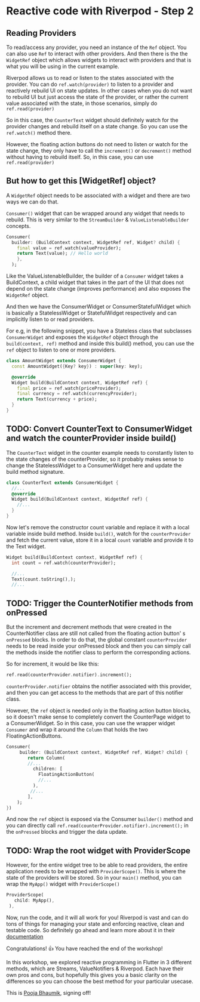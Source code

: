 # Reactive code with Riverpod - Step 2

## Reading Providers

To read/access any provider, you need an instance of the `Ref` object. You can also use `Ref` to
interact with other providers. And then there is the the `WidgetRef` object which allows widgets to
interact with providers and that is what you will be using in the current example.

Riverpod allows us to read or listen to the states associated with the provider. You can
do ``ref.watch(provider)`` to listen to a provider and reactively rebuild UI on state updates. In
other cases when you do not want to rebuild UI but just access the state of the provider, or rather
the current value associated with the state, in those scenarios, simply do ``ref.read(provider)``

So in this case, the `CounterText` widget should definitely watch for the provider changes and
rebuild itself on a state change. So you can use the `ref.watch()` method there.

However, the floating action buttons do not need to listen or watch for the state change, they only
have to call the `increment()` or `decrement()` method without having to rebuild itself. So, in this
case, you can use ``ref.read(provider)``

## But how to get this [WidgetRef] object?

A `WidgetRef` object needs to be associated with a widget and there are two ways we can do that.

`Consumer()` widget that can be wrapped around any widget that needs to rebuild. This is very
similar to the `StreamBuilder` & `ValueListenableBuilder` concepts.

```dart
Consumer(
  builder: (BuildContext context, WidgetRef ref, Widget? child) {
    final value = ref.watch(valueProvider);
    return Text(value); // Hello world
    },
  );
```

Like the ValueListenableBuilder, the builder of a `Consumer` widget takes a BuildContext, a child
widget that takes in the part of the UI that does not depend on the state change (improves
performance) and also exposes the `WidgetRef` object.

And then we have the ConsumerWidget or ConsumerStatefulWidget which is basically a StatelessWidget
or StatefulWidget respectively and can implicitly listen to or read providers.

For e.g, in the following snippet, you have a Stateless class that subclasses `ConsumerWidget` and
exposes the `WidgetRef`
object through the `build(context, ref)` method and inside this build() method, you can use
the `ref` object to listen to one or more providers.

```dart
class AmountWidget extends ConsumerWidget {
  const AmountWidget({Key? key}) : super(key: key);

  @override
  Widget build(BuildContext context, WidgetRef ref) {
    final price = ref.watch(priceProvider);
    final currency = ref.watch(currencyProvider);
    return Text(currency + price);
  }
}
```

## TODO: Convert CounterText to ConsumerWidget and watch the counterProvider inside build()

The `CounterText` widget in the counter example needs to constantly listen to the state changes of
the counterProvider, so it probably makes sense to change the StatelessWidget to a ConsumerWidget
here and update the build method signature.

```dart
class CounterText extends ConsumerWidget {
  //...
  @override
  Widget build(BuildContext context, WidgetRef ref) {
    //...
  }
}
```

Now let's remove the constructor count variable and replace it with a local variable inside build
method. Inside `build()`, watch for the `counterProvider` and fetch the current value, store it in a local `count` variable and
provide it to the Text widget.

```dart
Widget build(BuildContext context, WidgetRef ref) {
  int count = ref.watch(counterProvider);

  //...
  Text(count.toString(),);
  //...
```

## TODO: Trigger the CounterNotifier methods from onPressed

But the increment and decrement methods that were created in the CounterNotifier class are still not called from the floating action button'
s `onPressed`
blocks. In order to do that, the global constant `counterProvider` needs to be read inside your onPressed block and then you can simply call the methods inside the notifier class to
perform the corresponding actions.

So for increment, it would be like this:

```dart
ref.read(counterProvider.notifier).increment();
```

``counterProvider.notifier`` obtains the notifier associated with this provider, and then you can
get access to the methods that are part of this notifier class.

However, the `ref` object is needed only in the floating action button blocks, so it doesn't make sense to
completely convert the CounterPage widget to a ConsumerWidget. So in this case, you can use the
wrapper widget `Consumer` and wrap it around the `Column` that holds the two FloatingActionButtons.

```dart
Consumer(
     builder: (BuildContext context, WidgetRef ref, Widget? child) {
        return Column(
        //...
          children: [
            FloatingActionButton(
            //...
          ),
         //...
        ],
    );
})
```

And now the `ref` object is exposed via the Consumer `builder()` method and you can directly call `ref.read(counterProvider.notifier).increment();` in the `onPressed`
blocks and trigger the data update.

## TODO: Wrap the root widget with ProviderScope
However, for the entire widget tree to be able to read providers, the entire application needs to be wrapped
with ``ProviderScope()``. This is where the state of the providers will be stored. So in
your `main()` method, you can wrap the `MyApp()` widget with `ProviderScope()`

```dart
ProviderScope(
   child: MyApp(),
 ),
```

Now, run the code, and it will all work for you! Riverpod is vast and can do tons of things for
managing your state and enforcing reactive, clean and testable code. So definitely go ahead and
learn more about it in their [documentation](https://riverpod.dev/docs)

Congratulations! 👍 You have reached the end of the workshop!

In this workshop, we explored reactive programming in Flutter in 3 different methods, which are Streams, ValueNotifiers & Riverpod. Each have their own pros and cons, but hopefully this gives you a basic clarity on the differences so you can choose the
best method for your particular usecase. 

This is [Pooja Bhaumik](https://twitter.com/pooja_bhaumik), signing off!


